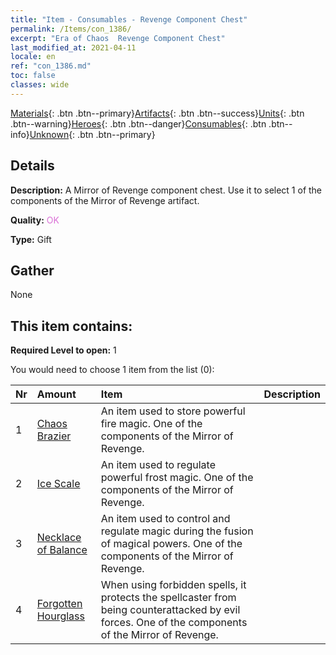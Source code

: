 ```yaml
---
title: "Item - Consumables - Revenge Component Chest"
permalink: /Items/con_1386/
excerpt: "Era of Chaos  Revenge Component Chest"
last_modified_at: 2021-04-11
locale: en
ref: "con_1386.md"
toc: false
classes: wide
---
```

 [Materials](/Items/){: .btn .btn--primary}[Artifacts](/Items/Artifacts/){: .btn .btn--success}[Units](/Items/Units/){: .btn .btn--warning}[Heroes](/Items/Heroes/){: .btn .btn--danger}[Consumables](/Items/Consumables/){: .btn .btn--info}[Unknown](/Items/Unknown/){: .btn .btn--primary}

## Details
 **Description:** A Mirror of Revenge component chest. Use it to select 1 of the components of the Mirror of Revenge artifact.

 **Quality:** <span style="color: #DA70D6">OK</span>

 **Type:** Gift

## Gather

  None

## This item contains:

 **Required Level to open:** 1

 You would need to choose 1 item from the list (0):

  | Nr | Amount |     Item    | Description |
  |:---|:-------|:------------|:-----------:|
  | 1 | [Chaos Brazier](/Items/art_140/) | An item used to store powerful fire magic. One of the components of the Mirror of Revenge. | 
  | 2 | [Ice Scale](/Items/art_141/) | An item used to regulate powerful frost magic. One of the components of the Mirror of Revenge. | 
  | 3 | [Necklace of Balance](/Items/art_142/) | An item used to control and regulate magic during the fusion of magical powers. One of the components of the Mirror of Revenge. | 
  | 4 | [Forgotten Hourglass](/Items/art_143/) | When using forbidden spells, it protects the spellcaster from being counterattacked by evil forces. One of the components of the Mirror of Revenge. | 
